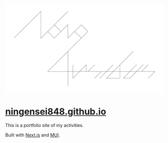 [![](https://github.com/Ningensei848/ningensei848.github.io/blob/main/public/images/nono4rsibus.jpg)](https://ningensei848.github.io)


# [ningensei848.github.io](https://ningensei848.github.io)

This is a portfolio site of my activities.

Built with [Next.js](https://nextjs.org/) and [MUI](https://mui.com/).
